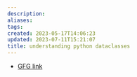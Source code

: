 ```yaml
---
description:
aliases: 
tags: 
created: 2023-05-17T14:06:23
updated: 2023-07-11T15:21:07
title: understanding python dataclasses
---
```

- [GFG link](https://www.geeksforgeeks.org/understanding-python-dataclasses/)